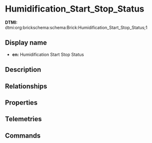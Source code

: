 # Humidification_Start_Stop_Status
**DTMI:** dtmi:org:brickschema:schema:Brick:Humidification_Start_Stop_Status;1
## Display name
- **en:** Humidification Start Stop Status
## Description
## Relationships
## Properties
## Telemetries
## Commands
